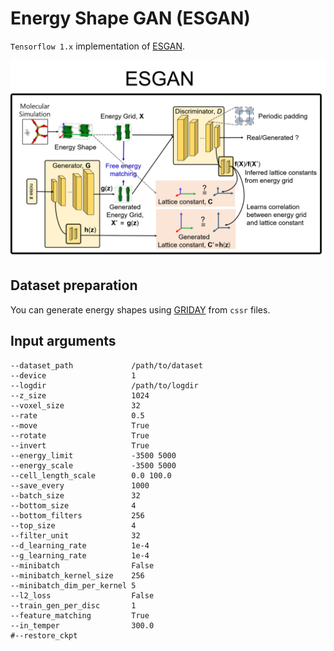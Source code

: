 # Energy Shape GAN (ESGAN)

`Tensorflow 1.x` implementation of [ESGAN](http://pubs.rsc.org/en/Content/ArticleLanding/2019/TA/C8TA12208C).

<img src="doc/ESGAN.png" width=800>


## Dataset preparation

You can generate energy shapes using [GRIDAY](https://github.com/Sangwon91/GRIDAY) from `cssr` files.

## Input arguments

```
--dataset_path             /path/to/dataset
--device                   1
--logdir                   /path/to/logdir
--z_size                   1024
--voxel_size               32
--rate                     0.5
--move                     True
--rotate                   True
--invert                   True
--energy_limit             -3500 5000
--energy_scale             -3500 5000
--cell_length_scale        0.0 100.0
--save_every               1000
--batch_size               32
--bottom_size              4
--bottom_filters           256
--top_size                 4
--filter_unit              32
--d_learning_rate          1e-4
--g_learning_rate          1e-4
--minibatch                False
--minibatch_kernel_size    256
--minibatch_dim_per_kernel 5
--l2_loss                  False
--train_gen_per_disc       1
--feature_matching         True
--in_temper                300.0
#--restore_ckpt
```
